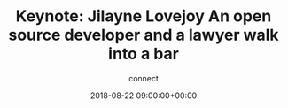 ---
amazon_s3_presentation_url: None
amazon_s3_video_url: None
author: connect
categories:
- yvr18
comments: false
date: '2018-08-22 09:00:00+00:00'
layout: resource-post
session_id: YVR18-200K2
session_track: ''
slideshare_presentation_url: None
speakers: None
title: 'Keynote: Jilayne Lovejoy An open source developer and a lawyer walk into a
  bar'
youtube_video_url: None
---